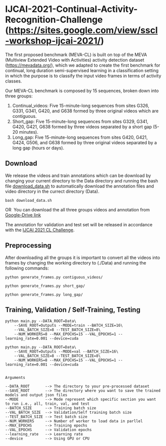 # IJCAI-2021-Continual-Activity-Recognition-Challenge (https://sites.google.com/view/sscl-workshop-ijcai-2021/)

The first proposed benchmark (MEVA-CL) is built on top of the MEVA (Multiview Extended Video with Activities) activity detection dataset (https://mevadata.org/), which we adapted to create the first benchmark for continual, long duration semi-supervised learning in a classification setting in which the purpose is to classify the input video frames in terms of activity classes.

Our MEVA-CL benchmark is composed by 15 sequences, broken down into three groups:

1. Continual_videos: Five 15-minute-long sequences from sites G326, G331, G341, G420, and G638 formed by three original videos which are contiguous.
2. Short_gap: Five 15-minute-long sequences from sites G329, G341, G420, G421, G638 formed by three videos separated by a short gap (5-20 minutes).
3. Long_gap: Five 15-minute-long sequences from sites G420, G421, G424, G506, and G638 formed by three original videos separated by a long gap (hours or days).

## Download
We release the videos and train annotations which can be download by changing your current directory to the Data directory and running the bash file [download_data.sh](./Data/download_data.sh) to automatically download the annotation files and video directory in the currect directory (Data).
```
bash download_data.sh
```
OR 
You can download the all three groups videos and annotation from [Google-Drive link](https://drive.google.com/drive/folders/1z_fNoUySHeNy6CjgvWPMSP4sVuziEsR5?usp=sharing)

The annotation for validation and test set will be released in accordance with the [IJCAI 2021 CL Challenge](https://sites.google.com/view/sscl-workshop-ijcai-2021/).

## Preprocessing
After downloading all the groups it is important to convert all the videos into frames by changing the working directory to (./Data) and running the following commands:
```
python generate_frames.py contiguous_videos/

python generate_frames.py short_gap/

python generate_frames.py long_gap/

```

## Training, Validation / Self-Training, Testing 

```
python main.py --DATA_ROOT=Data\
    --SAVE_ROOT=Outputs --MODE=train --BATCH_SIZE=16\
    --VAL_BATCH_SIZE=8 --TEST_BATCH_SIZE=8\
    --NUM_WORKERS=8 --MAX_EPOCHS=15 --VAL_EPOCHS=1 --learning_rate=0.001 --device=cuda

python main.py --DATA_ROOT=Data\
    --SAVE_ROOT=Outputs --MODE=val --BATCH_SIZE=16\
    --VAL_BATCH_SIZE=8 --TEST_BATCH_SIZE=8\
    --NUM_WORKERS=8 --MAX_EPOCHS=15 --VAL_EPOCHS=1 --learning_rate=0.001 --device=cuda
    

Arguments  

--DATA_ROOT       --> The directory to your pre-processed dataset
--SAVE_ROOT       --> The directory where you want to save the trained models and output json files
--MODE            --> Mode represent which specific section you want to run i.e., all, train, val, and test
--BATCH_SIZE      --> Training batch size
--VAL_BATCH_SIZE  --> Validation/Self training batch size
--TEST_BATCH_SIZE --> Test batch size
--NUM_WORKERS     --> Number of worker to load data in parllel
--MAX_EPOCHS      --> Training epochs
--VAL_EPOCHS      --> Validation epochs
--learning_rate   --> Learning rate
--device          --> Using GPU or CPU 

```
